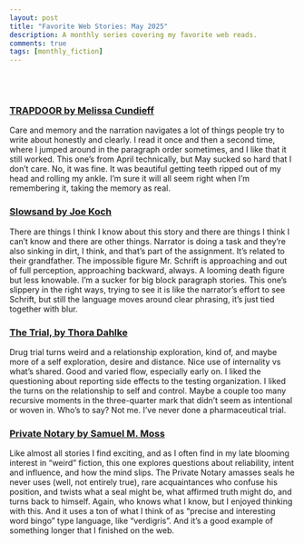 ```yaml
---
layout: post
title: "Favorite Web Stories: May 2025"
description: A monthly series covering my favorite web reads.
comments: true
tags: [monthly_fiction]
---
```

<br>
<br>
<h3><a href="https://thediagram.com/25_1/cundieff.html">TRAPDOOR by Melissa Cundieff</a></h3>
Care and memory and the narration navigates a lot of things people try to write about honestly and clearly. I read it once and then a second time, where I jumped around in the paragraph order sometimes, and I like that it still worked. This one’s from April technically, but May sucked so hard that I don’t care. No, it was fine. It was beautiful getting teeth ripped out of my head and rolling my ankle. I’m sure it will all seem right when I’m remembering it, taking the memory as real.

<h3><a href="https://www.ergot.press/authors/Joe_Koch/Slowsand">Slowsand by Joe Koch</a></h3>
There are things I think I know about this story and there are things I think I can’t know and there are other things. Narrator is doing a task and they’re also sinking in dirt, I think, and that’s part of the assignment. It’s related to their grandfather. The impossible figure Mr. Schrift is approaching and out of full perception, approaching backward, always. A looming death figure but less knowable. I’m a sucker for big block paragraph stories. This one’s slippery in the right ways, trying to see it is like the narrator’s effort to see Schrift, but still the language moves around clear phrasing, it’s just tied together with blur. 

<h3><a href="https://www.barrelhousemag.com/online-lit/the-trial-by-thora-dahlke">The Trial, by Thora Dahlke</a></h3>
Drug trial turns weird and a relationship exploration, kind of, and maybe more of a self exploration, desire and distance. Nice use of internality vs what’s shared. Good and varied flow, especially early on. I liked the questioning about reporting side effects to the testing organization. I liked the turns on the relationship to self and control. Maybe a couple too many recursive moments in the three-quarter mark that didn’t seem as intentional or woven in. Who’s to say? Not me. I’ve never done a pharmaceutical trial.

<h3><a href="https://www.seizethepress.com/2025/03/29/private-notary-stp12/">Private Notary by Samuel M. Moss</a></h3>
Like almost all stories I find exciting, and as I often find in my late blooming interest in “weird” fiction, this one explores questions about reliability, intent and influence, and how the mind slips. The Private Notary amasses seals he never uses (well, not entirely true), rare acquaintances who confuse his position, and twists what a seal might be, what affirmed truth might do, and turns back to himself. Again, who knows what I know, but I enjoyed thinking with this. And it uses a ton of what I think of as “precise and interesting word bingo” type language, like “verdigris”. And it’s a good example of something longer that I finished on the web. 
